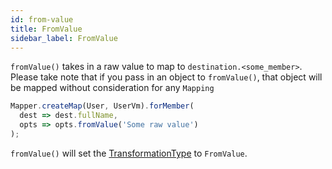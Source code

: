 ```yaml
---
id: from-value
title: FromValue
sidebar_label: FromValue
---
```


`fromValue()` takes in a raw value to map to `destination.<some_member>`. Please take note that if you pass in an object to `fromValue()`, that object will be mapped without consideration for any `Mapping`

```typescript
Mapper.createMap(User, UserVm).forMember(
  dest => dest.fullName,
  opts => opts.fromValue('Some raw value')
);
```

`fromValue()` will set the [TransformationType](../../../guides/basic-concept.md#mappingtransformation) to `FromValue`.
